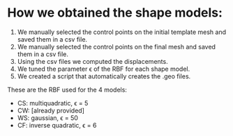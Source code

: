 # How we obtained the shape models:


1.   We manually selected the control points on the initial template mesh and saved them in a csv file.
2.   We manually selected the control points on the final mesh and saved them in a csv file.
3.   Using the csv files we computed the displacements.
4.   We tuned the parameter ϵ of the RBF for each shape model.
5.   We created a script that automatically creates the .geo files.


These are the RBF used for the 4 models:
*   CS: multiquadratic, ϵ = 5
*   CW: [already provided]
*   WS: gaussian, ϵ = 50
*   CF: inverse quadratic, ϵ = 6